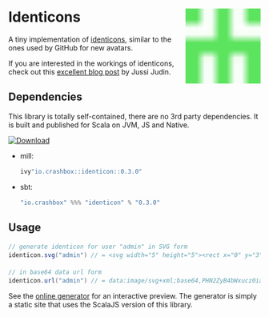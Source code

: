 # Identicons<img align="right" src="sample.svg" height="150px" style="padding-left: 20px"/>

A tiny implementation of
[identicons](https://en.wikipedia.org/wiki/Identicon), similar to the
ones used by GitHub for new avatars.

If you are interested in the workings of identicons, check out this
[excellent blog
post](https://barro.github.io/2018/02/avatars-identicons-and-hash-visualization/)
by Jussi Judin.

## Dependencies

This library is totally self-contained, there are no 3rd party
dependencies. It is built and published for Scala on JVM, JS and
Native.

[![Download](https://img.shields.io/maven-central/v/io.crashbox/identicon_2.13.svg)](http://search.maven.org/#search|ga|1|io.crashbox%20identicon-)

- mill:

  ```scala
  ivy"io.crashbox::identicon::0.3.0"
  ```

- sbt:

  ```sbt
  "io.crashbox" %%% "identicon" % "0.3.0"
  ```

## Usage

```scala
// generate identicon for user "admin" in SVG form
identicon.svg("admin") // = <svg width="5" height="5"><rect x="0" y="3" ...

// in base64 data url form
identicon.url("admin") // = data:image/svg+xml;base64,PHN2ZyB4bWxucz0iaHR0...

```

See the [online generator](https://jodersky.github.io/identicon) for an
interactive preview. The generator is simply a static site that uses
the ScalaJS version of this library.
